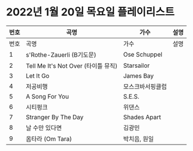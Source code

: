 # 2022년 1월 20일 목요일 플레이리스트

| 번호 | 곡명 | 가수 | 설명 |
|------|------|------|------|
| 번호 | 곡명 | 가수 | 설명 |
| 1 | s'Rothe-Zauerli (B기도문) | Ose Schuppel |  |
| 2 | Tell Me It's Not Over (타이틀 뮤직) | Starsailor |  |
| 3 | Let It Go | James Bay |  |
| 4 | 저공비행 | 모스크바서핑클럽 |  |
| 5 | A Song For You | S.E.S. |  |
| 6 | 시티펑크 | 위댄스 |  |
| 7 | Stranger By The Day | Shades Apart |  |
| 8 | 날 수만 있다면 | 김광민 |  |
| 9 | 옴타라 (Om Tara) | 박치음, 원일 |  |

